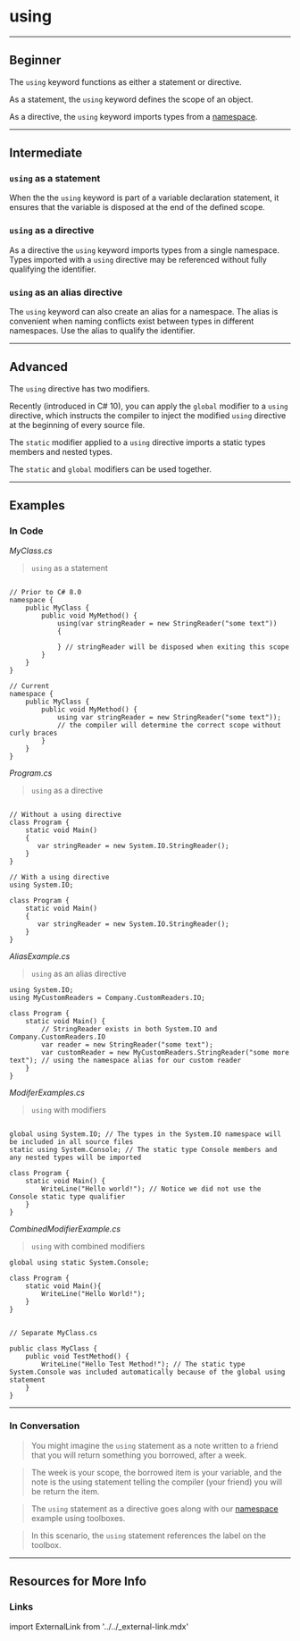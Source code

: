 # using

---

## Beginner

The `using` keyword functions as either a statement or directive.

As a statement, the `using` keyword defines the scope of an object.

As a directive, the `using` keyword imports types from a [namespace](/docs/csharp/general/namespaces).

---

## Intermediate

### `using` as a statement

When the the `using` keyword is part of a variable declaration statement, it ensures that the variable is disposed at the end of the defined scope.

### `using` as a directive

As a directive the `using` keyword imports types from a single namespace. Types imported with a `using` directive may be referenced without fully qualifying the identifier.

### `using` as an alias directive

The `using` keyword can also create an alias for a namespace. The alias is convenient when naming conflicts exist between types in different namespaces. Use the alias to qualify the identifier.

---

## Advanced

The `using` directive has two modifiers.

Recently (introduced in C# 10), you can apply the `global` modifier to a `using` directive, which instructs the compiler to inject the modified `using` directive at the beginning of every source file.

The `static` modifier applied to a `using` directive imports a static types members and nested types.

The `static` and `global` modifiers can be used together.

---

## Examples

### In Code

*MyClass.cs*
> `using` as a statement

```

// Prior to C# 8.0
namespace {
    public MyClass {
        public void MyMethod() {
            using(var stringReader = new StringReader("some text"))
            {

            } // stringReader will be disposed when exiting this scope
        }
    }
}

// Current
namespace {
    public MyClass {
        public void MyMethod() {
            using var stringReader = new StringReader("some text"));
            // the compiler will determine the correct scope without curly braces
        }
    }
}

```

*Program.cs*

> `using` as a directive

```

// Without a using directive
class Program {
    static void Main()
    {
       var stringReader = new System.IO.StringReader();
    }
}

// With a using directive
using System.IO;

class Program {
    static void Main()
    {
       var stringReader = new System.IO.StringReader();
    }
}
```

*AliasExample.cs*

> `using` as an alias directive

```
using System.IO;
using MyCustomReaders = Company.CustomReaders.IO;

class Program {
    static void Main() {
        // StringReader exists in both System.IO and Company.CustomReaders.IO
        var reader = new StringReader("some text");
        var customReader = new MyCustomReaders.StringReader("some more text"); // using the namespace alias for our custom reader
    }
}

```

*ModiferExamples.cs*

> `using` with modifiers

```

global using System.IO; // The types in the System.IO namespace will be included in all source files
static using System.Console; // The static type Console members and any nested types will be imported

class Program {
    static void Main() {
        WriteLine("Hello world!"); // Notice we did not use the Console static type qualifier
    }
}

```

*CombinedModifierExample.cs*

> `using` with combined modifiers

```
global using static System.Console;

class Program {
    static void Main(){
        WriteLine("Hello World!");
    }
}


// Separate MyClass.cs

public class MyClass {
    public void TestMethod() {
        WriteLine("Hello Test Method!"); // The static type System.Console was included automatically because of the global using statement
    }
}
```

---

### In Conversation

> You might imagine the `using` statement as a note written to a friend that you will return something you borrowed, after a week.

> The week is your scope, the borrowed item is your variable, and the note is the using statement telling the compiler (your friend) you will be return the item.

> The `using` statement as a directive goes along with our [namespace](/docs/csharp/general/namespaces) example using toolboxes.

> In this scenario, the `using` statement references the label on the toolbox.

---

## Resources for More Info

### Links

import ExternalLink from '../../_external-link.mdx'

<ExternalLink
  href="https://docs.microsoft.com/en-us/dotnet/csharp/language-reference/keywords/using"
  label="C# Documentation - using"
/>
